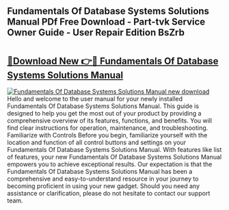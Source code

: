 ## Fundamentals Of Database Systems Solutions Manual PDf Free Download - Part-tvk Service Owner Guide - User Repair Edition BsZrb

# <h2><a href="http://bc51235.oget.top/?id=Fundamentals+Of+Database+Systems+Solutions+Manual">🔗Download New 👉🔴 Fundamentals Of Database Systems Solutions Manual</a></h2>

[![Fundamentals Of Database Systems Solutions Manual new download](https://i.imgur.com/5g1atiW.png)](http://bc51235.oget.top/?id=Fundamentals+Of+Database+Systems+Solutions+Manual)
Hello and welcome to the user manual for your newly installed Fundamentals Of Database Systems Solutions Manual. This guide is designed to help you get the most out of your product by providing a comprehensive overview of its features, functions, and benefits. You will find clear instructions for operation, maintenance, and troubleshooting. Familiarize with Controls Before you begin, familiarize yourself with the location and function of all control buttons and settings on your Fundamentals Of Database Systems Solutions Manual. With features like list of features, your new Fundamentals Of Database Systems Solutions Manual empowers you to achieve exceptional results. Our expectation is that the Fundamentals Of Database Systems Solutions Manual has been a comprehensive and easy-to-understand resource in your journey to becoming proficient in using your new gadget. Should you need any assistance or clarification, please do not hesitate to contact our support team.
